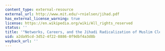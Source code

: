 ```yaml
---
content_type: external-resource
external_url: http://www.mit.edu/~rnielsen/jihad.pdf
has_external_license_warning: true
license: https://en.wikipedia.org/wiki/All_rights_reserved
status: ''
title: '"Networks, Careers, and the Jihadi Radicalization of Muslim Clerics." (PDF)'
uid: a2da95cd-3d52-4f22-8886-0f9dbf4a3d8b
wayback_url: ''
---
```


